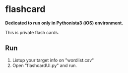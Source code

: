 # flashcard

**Dedicated to run only in Pythonista3 (iOS) environment.**

This is private flash cards.

## Run

1. Listup your target info on "wordlist.csv"
2. Open "flashcardUI.py" and run.
